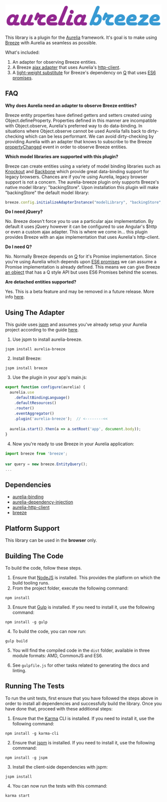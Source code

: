 # ![aurelia-breeze](aurelia-breeze.png)

This library is a plugin for the [Aurelia](http://www.aurelia.io/) framework.  It's goal is to make using [Breeze](http://www.getbreezenow.com/breezejs) with Aurelia as seamless as possible.

What's included:

1. An adapter for observing Breeze entities.
2. A Breeze [ajax adapter](http://www.getbreezenow.com/documentation/controlling-ajax) that uses Aurelia's [http-client](https://github.com/aurelia/http-client).
3. A [light-weight substitute](https://github.com/jdanyow/aurelia-breeze/blob/master/src/promise-adapter.js) for Breeze's dependency on [Q](https://github.com/kriskowal/q) that uses [ES6 promises](https://developer.mozilla.org/en-US/docs/Web/JavaScript/Reference/Global_Objects/Promise).


## FAQ

**Why does Aurelia need an adapter to observe Breeze entities?**

Breeze entity properties have defined getters and setters created using Object.defineProperty.  Properties defined in this manner are incompatible with Object.observe, Aurelia's preferred way to do data-binding.  In situations where Object.observe cannot be used Aurelia falls back to dirty-checking which can be less performant.  We can avoid dirty-checking by providing Aurelia with an adapter that knows to subscribe to the Breeze [propertyChanged](http://www.breezejs.com/sites/all/apidocs/classes/EntityAspect.html#event_propertyChanged) event in order to observe Breeze entities.

**Which model libraries are supported with this plugin?**

Breeze can create entities using a variety of model binding libraries such as [Knockout](http://knockoutjs.com/) and [Backbone](http://backbonejs.org/) which provide great data-binding support for legacy browsers.  Chances are if you're using Aurelia, legacy browser support is not a concern.  The aurelia-breeze plugin only supports Breeze's native model library: "backingStore".  Upon installation this plugin will make "backingStore" the default model library:
```javascript
breeze.config.initializeAdapterInstance("modelLibrary", "backingStore", true);
```

**Do I need jQuery?**

No.  Breeze doesn't force you to use a particular ajax implementation.  By default it uses jQuery however it can be configured to use Angular's $http or even a custom ajax adapter.  This is where we come in... this plugin provides Breeze with an ajax implementation that uses Aurelia's http-client.

**Do I need Q?**

No.  Normally Breeze depends on [Q](https://github.com/kriskowal/q) for it's Promise implementation.  Since you're using Aurelia which depends upon [ES6 promises](https://developer.mozilla.org/en-US/docs/Web/JavaScript/Reference/Global_Objects/Promise) we can assume a Promise implementation is already defined.  This means we can give Breeze [an object](https://github.com/jdanyow/aurelia-breeze/blob/master/src/promise-adapter.js) that has a Q style API but uses ES6 Promises behind the scenes.

**Are detached entities supported?**

Yes.  This is a beta feature and may be removed in a future release.  More info [here](https://github.com/jdanyow/aurelia-breeze/issues/7).

## Using The Adapter

This guide uses [jspm](http://jspm.io/) and assumes you've already setup your Aurelia project according to the guide [here](http://aurelia.io/get-started.html).

1. Use jspm to install aurelia-breeze.

  ```shell
  jspm install aurelia-breeze
  ```
2. Install Breeze:

  ```shell
  jspm install breeze
  ```
3. Use the plugin in your app's main.js:

  ```javascript
  export function configure(aurelia) {
    aurelia.use
      .defaultBindingLanguage()
      .defaultResources()
      .router()
      .eventAggregator()
      .plugin('aurelia-breeze');  // <--------<<

    aurelia.start().then(a => a.setRoot('app', document.body));
  }
  ```
4. Now you're ready to use Breeze in your Aurelia application:

  ```javascript
  import breeze from 'breeze';

  var query = new breeze.EntityQuery();
  ...
  ```

## Dependencies

* [aurelia-binding](https://github.com/aurelia/binding)
* [aurelia-dependency-injection](https://github.com/aurelia/dependency-injection)
* [aurelia-http-client](https://github.com/aurelia/http-client)
* [breeze](http://www.getbreezenow.com/breezejs)

## Platform Support

This library can be used in the **browser** only.

## Building The Code

To build the code, follow these steps.

1. Ensure that [NodeJS](http://nodejs.org/) is installed. This provides the platform on which the build tooling runs.
2. From the project folder, execute the following command:

  ```shell
  npm install
  ```
3. Ensure that [Gulp](http://gulpjs.com/) is installed. If you need to install it, use the following command:

  ```shell
  npm install -g gulp
  ```
4. To build the code, you can now run:

  ```shell
  gulp build
  ```
5. You will find the compiled code in the `dist` folder, available in three module formats: AMD, CommonJS and ES6.

6. See `gulpfile.js` for other tasks related to generating the docs and linting.

## Running The Tests

To run the unit tests, first ensure that you have followed the steps above in order to install all dependencies and successfully build the library. Once you have done that, proceed with these additional steps:

1. Ensure that the [Karma](http://karma-runner.github.io/) CLI is installed. If you need to install it, use the following command:

  ```shell
  npm install -g karma-cli
  ```
2. Ensure that [jspm](http://jspm.io/) is installed. If you need to install it, use the following commnand:

  ```shell
  npm install -g jspm
  ```
3. Install the client-side dependencies with jspm:

  ```shell
  jspm install
  ```
4. You can now run the tests with this command:

  ```shell
  karma start
  ```
